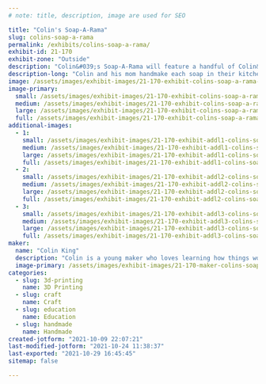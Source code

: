 ```yaml
---
# note: title, description, image are used for SEO

title: "Colin's Soap-A-Rama"
slug: colins-soap-a-rama
permalink: /exhibits/colins-soap-a-rama/
exhibit-id: 21-170
exhibit-zone: "Outside"
description: "Colin&#039;s Soap-A-Rama will feature a handful of Colin&#039;s favorite homemade soaps!"
description-long: "Colin and his mom handmake each soap in their kitchen using only mommy approved ingredients. Colin will be featuring some of his favorite soaps including roach soap and a brand new Maker Faire feature soap!"
image: /assets/images/exhibit-images/21-170-exhibit-colins-soap-a-rama-colin-s-soap-a-rama-logos-large.jpeg
image-primary: 
  small: /assets/images/exhibit-images/21-170-exhibit-colins-soap-a-rama-colin-s-soap-a-rama-logos-small.jpeg
  medium: /assets/images/exhibit-images/21-170-exhibit-colins-soap-a-rama-colin-s-soap-a-rama-logos-medium.jpeg
  large: /assets/images/exhibit-images/21-170-exhibit-colins-soap-a-rama-colin-s-soap-a-rama-logos-large.jpeg
  full: /assets/images/exhibit-images/21-170-exhibit-colins-soap-a-rama-colin-s-soap-a-rama-logos-full.jpeg
additional-images: 
  - 1:
    small: /assets/images/exhibit-images/21-170-exhibit-addl1-colins-soap-a-rama-pxl-20211009-224611266-small.jpg
    medium: /assets/images/exhibit-images/21-170-exhibit-addl1-colins-soap-a-rama-pxl-20211009-224611266-medium.jpg
    large: /assets/images/exhibit-images/21-170-exhibit-addl1-colins-soap-a-rama-pxl-20211009-224611266-large.jpg
    full: /assets/images/exhibit-images/21-170-exhibit-addl1-colins-soap-a-rama-pxl-20211009-224611266-full.jpg
  - 2:
    small: /assets/images/exhibit-images/21-170-exhibit-addl2-colins-soap-a-rama-pxl-20211009-231221321-exported-1255-1633831328647-small.jpg
    medium: /assets/images/exhibit-images/21-170-exhibit-addl2-colins-soap-a-rama-pxl-20211009-231221321-exported-1255-1633831328647-medium.jpg
    large: /assets/images/exhibit-images/21-170-exhibit-addl2-colins-soap-a-rama-pxl-20211009-231221321-exported-1255-1633831328647-large.jpg
    full: /assets/images/exhibit-images/21-170-exhibit-addl2-colins-soap-a-rama-pxl-20211009-231221321-exported-1255-1633831328647-full.jpg
  - 3:
    small: /assets/images/exhibit-images/21-170-exhibit-addl3-colins-soap-a-rama-pxl-20211010-020041634-small.jpg
    medium: /assets/images/exhibit-images/21-170-exhibit-addl3-colins-soap-a-rama-pxl-20211010-020041634-medium.jpg
    large: /assets/images/exhibit-images/21-170-exhibit-addl3-colins-soap-a-rama-pxl-20211010-020041634-large.jpg
    full: /assets/images/exhibit-images/21-170-exhibit-addl3-colins-soap-a-rama-pxl-20211010-020041634-full.jpg
maker: 
  name: "Colin King"
  description: "Colin is a young maker who loves learning how things work. "
  image-primary: /assets/images/exhibit-images/21-170-maker-colins-soap-a-rama-pxl-20211009-225323171-medium.jpg
categories: 
  - slug: 3d-printing
    name: 3D Printing
  - slug: craft
    name: Craft
  - slug: education
    name: Education
  - slug: handmade
    name: Handmade
created-jotform: "2021-10-09 22:07:21"
last-modified-jotform: "2021-10-24 11:38:37"
last-exported: "2021-10-29 16:45:45"
sitemap: false

---
```

